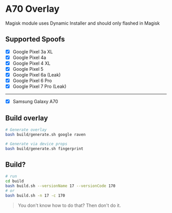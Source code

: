 # A70 Overlay

Magisk module uses Dynamic Installer and should only flashed in Magisk

## Supported Spoofs

- [x] Google Pixel 3a XL
- [x] Google Pixel 4a
- [x] Google Pixel 4 XL
- [x] Google Pixel 5
- [x] Google Pixel 6a (Leak)
- [x] Google Pixel 6 Pro
- [x] Google Pixel 7 Pro (Leak)

---

- [x] Samsung Galaxy A70

## Build overlay

```bash
# Generate overlay
bash build/generate.sh google raven

# Generate via device props
bash build/generate.sh fingerprint
```

## Build?

```bash
# run
cd build
bash build.sh --versionName 17 --versionCode 170
# or
bash build.sh -n 17 -c 170
```

> You don't know how to do that? Then don't do it.
